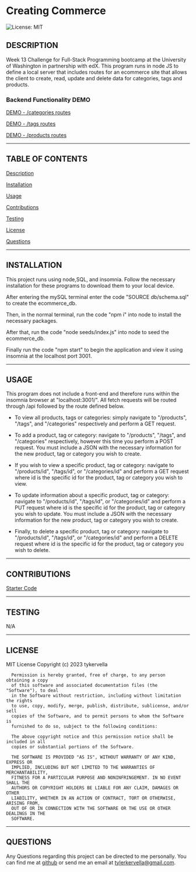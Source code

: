 # Creating Commerce 

![License: MIT](https://img.shields.io/badge/License-MIT-yellow.svg)

## DESCRIPTION 

Week 13 Challenge for Full-Stack Programming bootcamp at the University of Washington in partnership with edX. This program runs in node JS to define a local server that includes routes for an ecommerce site that allows the client to create, read, update and delete data for categories, tags and products. 

### Backend Functionality DEMO

[DEMO - /categories routes](https://www.loom.com/share/a218c765661b454bafe4e150d03eafd2)

[DEMO - /tags routes](https://www.loom.com/share/1ca9e5347eab4fecb066174d7fc18d64)

[DEMO - /products routes](https://www.loom.com/share/882c22efcb46422ebb4a380fc5083d91)


---


## TABLE OF CONTENTS 

[Description](#description)

[Installation](#installation)

[Usage](#usage)

[Contributions](#contributions)

[Testing](#testing)

[License](#license) 

[Questions](#questions)


---


## INSTALLATION 

This project runs using node,SQL, and insomnia. Follow the necessary installation for these programs to download them to your local device. 

After entering the mySQL terminal enter the code "SOURCE db/schema.sql" to create the ecommerce_db. 

Then, in the normal terminal, run the code "npm i" into node to install the necessary packages.

After that, run the code "node seeds/index.js" into node to seed the ecommerce_db.

Finally run the code "npm start" to begin the application and view it using insomnia at the localhost port 3001. 


---


## USAGE

This program does not include a front-end and therefore runs within the insomnia browser at "localhost:3001/". All fetch requests will be routed through /api followed by the route defined below. 

- To view all products, tags or categories: simply navigate to "/products", "/tags", and "/categories" respectively and perform a GET request. 

- To add a product, tag or category: navigate to "/products", "/tags", and "/categories" respectively, however this time you perform a POST request. You must include a JSON with the necessary information for the new product, tag or category you wish to create. 

- If you wish to view a specific product, tag or category: navigate to "/products/id", "/tags/id", or "/categories/id" and perform a GET request where id is the specific id for the product, tag or category you wish to view. 

- To update information about a specific product, tag or category: navigate to "/products/id", "/tags/id", or "/categories/id" and perform a PUT request where id is the specific id for the product, tag or category you wish to update. You must include a JSON with the necessary information for the new product, tag or category you wish to create. 

- Finally, to delete a specific product, tag or category: navigate to "/products/id", "/tags/id", or "/categories/id" and perform a DELETE request where id is the specific id for the product, tag or category you wish to delete.


---


## CONTRIBUTIONS

[Starter Code](https://github.com/coding-boot-camp/fantastic-umbrella)


---


## TESTING


N/A


---


## LICENSE 

MIT License
      Copyright (c) 2023 tykervella
      
      Permission is hereby granted, free of charge, to any person obtaining a copy
      of this software and associated documentation files (the "Software"), to deal
      in the Software without restriction, including without limitation the rights
      to use, copy, modify, merge, publish, distribute, sublicense, and/or sell
      copies of the Software, and to permit persons to whom the Software is
      furnished to do so, subject to the following conditions:
      
      The above copyright notice and this permission notice shall be included in all
      copies or substantial portions of the Software.
      
      THE SOFTWARE IS PROVIDED "AS IS", WITHOUT WARRANTY OF ANY KIND, EXPRESS OR
      IMPLIED, INCLUDING BUT NOT LIMITED TO THE WARRANTIES OF MERCHANTABILITY,
      FITNESS FOR A PARTICULAR PURPOSE AND NONINFRINGEMENT. IN NO EVENT SHALL THE
      AUTHORS OR COPYRIGHT HOLDERS BE LIABLE FOR ANY CLAIM, DAMAGES OR OTHER
      LIABILITY, WHETHER IN AN ACTION OF CONTRACT, TORT OR OTHERWISE, ARISING FROM,
      OUT OF OR IN CONNECTION WITH THE SOFTWARE OR THE USE OR OTHER DEALINGS IN THE
      SOFTWARE.
   

--- 


## QUESTIONS


Any Questions regarding this project can be directed to me personally. You can find me at [github](https://github.com/tykervella) or send me an email at tylerkervella@gmail.com.